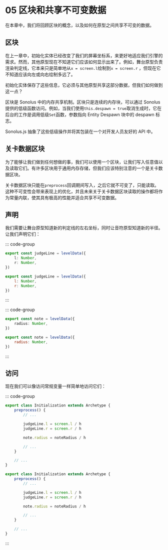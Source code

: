 # 05 区块和共享不可变数据

在本章中，我们将回顾区块的概念，以及如何在原型之间共享不可变的数据。

## 区块

在上一章中，初始化实体已经改变了我们的屏幕坐标系，来更好地适应我们引擎的需求。然而，其他原型现在不知道它们应该如何显示出来了。例如，舞台原型负责渲染判定线，它本来只是简单地从`x = screen.l`绘制到`x = screen.r` ，但现在它不知道应该向左或向右绘制多远了。

初始化实体保存了这些信息，它必须与其他原型共享这部分数据，但我们如何做到这一点？

区块是 Sonolus 中的内存共享机制。区块只是连续的内存块，可以通过 Sonolus 提供的低级函数访问。例如，当我们使用`this.despawn = true`取消生成时，它在后台的工作是调用低级`Set`函数，参数指向 Entity Despawn 块中的 despawn 标志。

Sonolus.js 抽象了这些低级操作并将其包装在一个对开发人员友好的 API 中。

## 关卡数据区块

为了能够让我们做到任何想做的事，我们可以使用一个区块，让我们写入任意值以及读取它们。有许多区块用于通用内存存储，但我们应该特别注意的一个是关卡数据区块。

关卡数据区块只能在`preprocess`回调期间写入，之后它就不可变了，只能读取。这种不可变性会带来表现上的优化，并且未来关于关卡数据区块读取的操作都将作为常量内联，使其具有极高的性能并适合共享不可变数据。

## 声明

我们需要让舞台原型知道新的判定线的左右坐标，同时让音符原型知道新的半径。让我们声明它们：

::: code-group

```TypeScript
export const judgeLine = levelData({
    l: Number,
    r: Number,
})
```

```JavaScript
export const judgeLine = levelData({
    l: Number,
    r: Number,
})
```

:::

::: code-group

```TypeScript
export const note = levelData({
    radius: Number,
})
```

```JavaScript
export const note = levelData({
    radius: Number,
})
```

:::

## 访问

现在我们可以像访问常规变量一样简单地访问它们：

::: code-group

```TypeScript
export class Initialization extends Archetype {
    preprocess() {
        // ...

        judgeLine.l = screen.l / h
        judgeLine.r = screen.r / h

        note.radius = noteRadius / h

        // ...
    }

    // ...
}
```

```JavaScript
export class Initialization extends Archetype {
    preprocess() {
        // ...

        judgeLine.l = screen.l / h
        judgeLine.r = screen.r / h

        note.radius = noteRadius / h

        // ...
    }

    // ...
}
```

:::
